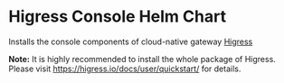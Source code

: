 # Higress Console Helm Chart

Installs the console components of cloud-native gateway [Higress](http://higress.io/)

**Note:** It is highly recommended to install the whole package of Higress. Please visit https://higress.io/docs/user/quickstart/ for details.